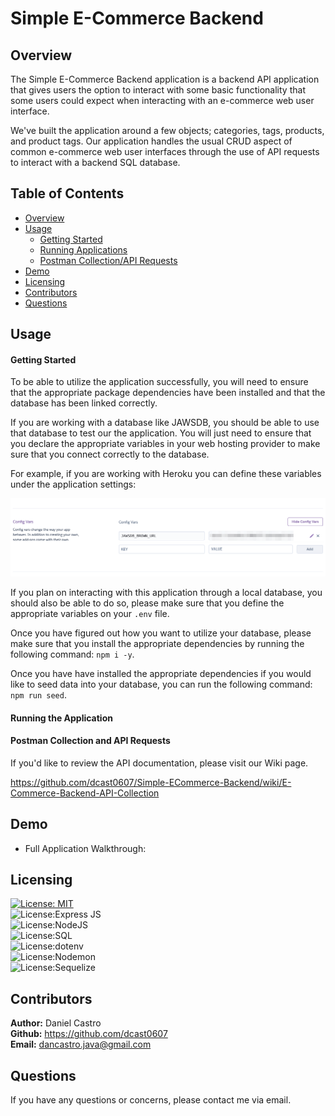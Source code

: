 # Simple E-Commerce Backend

## Overview

The Simple E-Commerce Backend application is a backend API application that gives users the option to interact with some basic functionality that some users could expect when interacting with an e-commerce web user interface. 

We've built the application around a few objects; categories, tags, products, and product tags. Our application handles the usual CRUD aspect of common e-commerce web user interfaces through the use of API requests to interact with a backend SQL database. 

## Table of Contents

- [Overview](#overview)
- [Usage](#usage)
    - [Getting Started](#getting-started)
    - [Running Applications](#running-the-application)
    - [Postman Collection/API Requests](#postman-collection-and-api-requests)
- [Demo](#demo)
- [Licensing](#licensing)
- [Contributors](#contributors)
- [Questions](#questions)

## Usage

#### Getting Started

To be able to utilize the application successfully, you will need to ensure that the appropriate package dependencies have been installed and that the database has been linked correctly. 

If you are working with a database like JAWSDB, you should be able to use that database to test our the application. You will just need to ensure that you declare the appropriate variables in your web hosting provider to make sure that you connect correctly to the database. </br>

For example, if you are working with Heroku you can define these variables under the application settings: </br>

![Declaring Environment Variables](./assets/projectImages/herokuVariables.png "Declaring Environment Variables") </br>

If you plan on interacting with this application through a local database, you should also be able to do so, please make sure that you define the appropriate variables on your `.env` file. 

Once you have figured out how you want to utilize your database, please make sure that you install the appropriate dependencies by running the following command: `npm i -y`. </br>

Once you have have installed the appropriate dependencies if you would like to seed data into your database, you can run the following command: `npm run seed`. 

#### Running the Application

#### Postman Collection and API Requests

If you'd like to review the API documentation, please visit our Wiki page. </br>

https://github.com/dcast0607/Simple-ECommerce-Backend/wiki/E-Commerce-Backend-API-Collection

## Demo

- Full Application Walkthrough: 

## Licensing

[![License: MIT](https://img.shields.io/badge/License-MIT-yellow.svg)](https://opensource.org/licenses/MIT)</br>
![License:Express JS](https://img.shields.io/badge/License-Express%20JS-brightgreen)</br>
![License:NodeJS](https://img.shields.io/badge/License-Node%20JS-yellowgreen)</br>
![License:SQL](https://img.shields.io/badge/License-SQL-blue)</br>
![License:dotenv](https://img.shields.io/badge/License-dotenv-orange)</br>
![License:Nodemon](https://img.shields.io/badge/License-Nodemon-lightgrey)</br>
![License:Sequelize](https://img.shields.io/badge/License-Sequelize-blue)</br>


## Contributors

**Author:** Daniel Castro </br>
**Github:** https://github.com/dcast0607 </br>
**Email:** dancastro.java@gmail.com </br>

## Questions

If you have any questions or concerns, please contact me via email. 